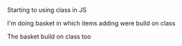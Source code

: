 Starting to using class in JS

I'm doing basket in which items adding were build on class

The basket build on class too